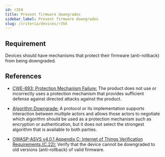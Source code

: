 ```yaml
---
id: r354
title: Prevent firmware downgrades
sidebar_label: Prevent firmware downgrades
slug: /criteria/devices/r354
---
```


## Requirement

Devices should have mechanisms
that protect their firmware (anti-rollback)
from being downgraded.

## References

- [CWE-693: Protection Mechanism Failure:](https://cwe.mitre.org/data/definitions/693.html)
The product does not use
or incorrectly uses a protection mechanism
that provides sufficient defense
against directed attacks
against the product.

- [Algorithm Downgrade:](https://cwe.mitre.org/data/definitions/757.html)
A protocol or its implementation
supports interaction between multiple actors
and allows those actors to negotiate
which algorithm should be used
as a protection mechanism
such as encryption or authentication,
but it does not select the strongest algorithm
that is available to both parties.

- [OWASP-ASVS v4.0.1 Appendix C: Internet of Things Verification Requirements.(C.22):](https://owasp.org/www-project-application-security-verification-standard/)
Verify that the device cannot be downgraded
to old versions (anti-rollback)
of valid firmware.
